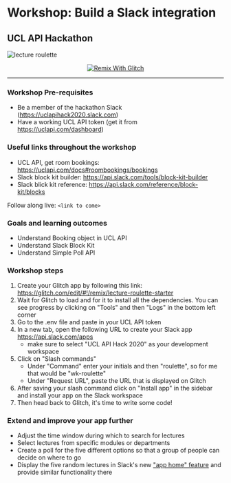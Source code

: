 # Workshop: Build a Slack integration
## UCL API Hackathon

![lecture roulette](https://user-images.githubusercontent.com/7718702/72665642-61993e80-3a02-11ea-937d-2db8ca87585f.png)


<p align="center">
  <a href="https://glitch.com/edit/#!/remix/lecture-roulette-starter">
    <img src="https://cdn.glitch.com/2703baf2-b643-4da7-ab91-7ee2a2d00b5b%2Fremix-button.svg" alt="Remix With Glitch">
  </a>
</p>

---

### Workshop Pre-requisites

- Be a member of the hackathon Slack (https://uclapihack2020.slack.com)
- Have a working UCL API token (get it from https://uclapi.com/dashboard)

### Useful links throughout the workshop
- UCL API, get room bookings: https://uclapi.com/docs#roombookings/bookings
- Slack block kit builder: https://api.slack.com/tools/block-kit-builder
- Slack blick kit reference: https://api.slack.com/reference/block-kit/blocks

Follow along live: `<link to come>`

### Goals and learning outcomes
- Understand Booking object in UCL API
- Understand Slack Block Kit
- Understand Simple Poll API

### Workshop steps
1. Create your Glitch app by following this link: https://glitch.com/edit/#!/remix/lecture-roulette-starter
1. Wait for Glitch to load and for it to install all the dependencies. You can see progress by clicking on "Tools" and then "Logs" in the bottom left corner
1. Go to the .env file and paste in your UCL API token
1. In a new tab, open the following URL to create your Slack app https://api.slack.com/apps
      - make sure to select "UCL API Hack 2020" as your development workspace
1. Click on "Slash commands"
      - Under "Command" enter your initials and then "roulette", so for me that would be "wk-roulette"
      - Under "Request URL", paste the URL that is displayed on Glitch
1. After saving your slash command click on "Install app" in the sidebar and install your app on the Slack workspace
1. Then head back to Glitch, it's time to write some code!

### Extend and improve your app further
- Adjust the time window during which to search for lectures
- Select lectures from specific modules or departments
- Create a poll for the five different options so that a group of people can decide on where to go
- Display the five random lectures in Slack's new ["app home" feature](https://api.slack.com/start/overview#app_home) and provide similar functionality there
